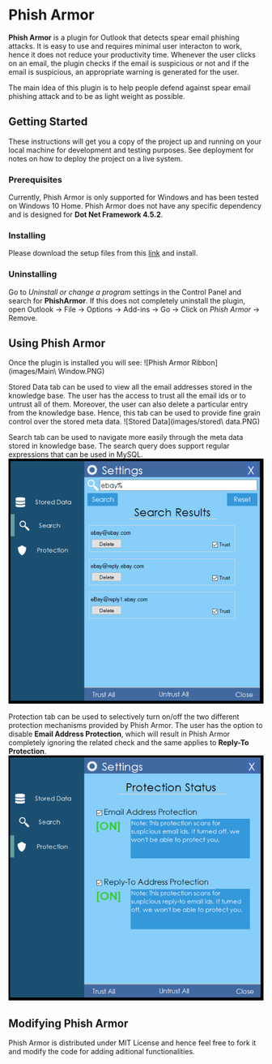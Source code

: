 # Phish Armor

**Phish Armor** is a plugin for Outlook that detects spear email phishing attacks. It is easy to use and requires minimal user interacton to work, hence it does not reduce your productivity time. Whenever the user clicks on an email, the plugin checks if the email is suspicious or not and if the email is suspicious, an appropriate warning is generated for the user.

The main idea of this plugin is to help people defend against spear email phishing attack and to be as light weight as possible.

## Getting Started

These instructions will get you a copy of the project up and running on your local machine for development and testing purposes. See deployment for notes on how to deploy the project on a live system.

### Prerequisites

Currently, Phish Armor is only supported for Windows and has been tested on Windows 10 Home. Phish Armor does not have any specific dependency and is designed for **Dot Net Framework 4.5.2**.

### Installing

Please download the setup files from this [link](../setup) and install.

### Uninstalling

Go to *Uninstall or change a program* settings in the Control Panel and search for **PhishArmor**. If this does not completely uninstall the plugin, open Outlook -> File -> Options -> Add-ins -> Go -> Click on *Phish Armor* -> Remove.


## Using Phish Armor

Once the plugin is installed you will see:
![Phish Armor Ribbon](images/Main\ Window.PNG)

Stored Data tab can be used to view all the email addresses stored in the knowledge base. The user has the access to trust all the email ids or to untrust all of them. Moreover, the user can also delete a particular entry from the knowledge base. Hence, this tab can be used to provide fine grain control over the stored meta data.
![Stored Data](images/stored\ data.PNG)

Search tab can be used to navigate more easily through the meta data stored in knowledge base. The search query does support regular expressions that can be used in MySQL.
![Search](images/search.PNG)

Protection tab can be used to selectively turn on/off the two different protection mechanisms provided by Phish Armor. The user has the option to disable **Email Address Protection**, which will result in Phish Armor completely ignoring the related check and the same applies to **Reply-To Protection**.
![Search](images/protection.PNG)

## Modifying Phish Armor

Phish Armor is distributed under MIT License and hence feel free to fork it and modify the code for adding aditional functionalities. 
